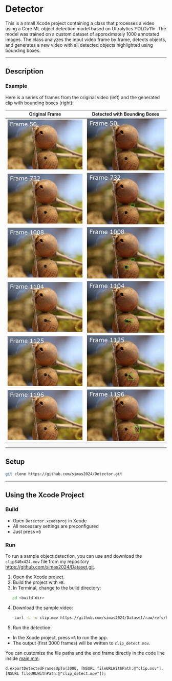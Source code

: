 # Detector

This is a small Xcode project containing a class that processes a video using a Core ML object detection model based on Ultralytics YOLOv11n. The model was trained on a custom dataset of approximately 1000 annotated images. The class analyzes the input video frame by frame, detects objects, and generates a new video with all detected objects highlighted using bounding boxes.

---

## Description


### Example

Here is a series of frames from the original video (left) and the generated clip with bounding boxes (right):

| Original Frame                | Detected with Bounding Boxes     |
|------------------------------|----------------------------------|
| ![](./docs/clip1/frame_1.webp.png) | ![](./docs/clip2/frame_1.webp.png) |
| ![](./docs/clip1/frame_4.webp.png) | ![](./docs/clip2/frame_4.webp.png) |
| ![](./docs/clip1/frame_6.webp.png) | ![](./docs/clip2/frame_6.webp.png) |
| ![](./docs/clip1/frame_7.webp.png) | ![](./docs/clip2/frame_7.webp.png) |
| ![](./docs/clip1/frame_8.webp.png) | ![](./docs/clip2/frame_8.webp.png) |
| ![](./docs/clip1/frame_10.webp.png)| ![](./docs/clip2/frame_10.webp.png) |

---

## Setup

```bash
git clone https://github.com/simas2024/Detector.git
```

---

## Using the Xcode Project

### Build

- Open `Detector.xcodeproj` in Xcode
- All necessary settings are preconfigured
- Just press `⌘B`

### Run

To run a sample object detection, you can use and download the `clip640x424.mov` file from my repository https://github.com/simas2024/Dataset.git.

1. Open the Xcode project.
2. Build the project with `⌘B`.
3. In Terminal, change to the build directory:

```bash
   cd <build-dir>
```

4.	Download the sample video:

```bash
    curl -L -o clip.mov https://github.com/simas2024/Dataset/raw/refs/heads/main/Test/data/clip640x424.mov
```

5. Run the detection:

- In the Xcode project, press `⌘R` to run the app.
- The output (first 3000 frames) will be written to `clip_detect.mov`.

You can customize the file paths and the end frame directly in the code line inside [main.mm](./Detector/main.mm):

```objc
d.exportDetectedFramesUpTo(3000, [NSURL fileURLWithPath:@"clip.mov"], [NSURL fileURLWithPath:@"clip_detect.mov"]);